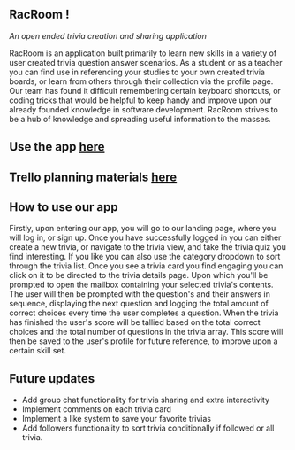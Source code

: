 ## RacRoom !
_An open ended trivia creation and sharing application_

RacRoom is an application built primarily to learn new skills in a variety of user created trivia question answer scenarios. As a student or as a teacher you can find use in referencing your studies to your own created trivia boards, or learn from others through their collection via the profile page. Our team has found it difficult remembering certain keyboard shortcuts, or coding tricks that would be helpful to keep handy and improve upon our already founded knowledge in software development. RacRoom strives to be a hub of knowledge and spreading useful information to the masses.

## Use the app [here](https://racroom.netlify.app/)
## Trello planning materials [here](https://trello.com/b/1ROgL0md/racroom)

## How to use our app
Firstly, upon entering our app, you will go to our landing page, where you will log in, or sign up. Once you have successfully logged in you can either create a new trivia, or navigate to the trivia view, and take the trivia quiz you find interesting. If you like you can also use the category dropdown to sort through the trivia list. Once you see a trivia card you find engaging you can click on it to be directed to the trivia details page. Upon which you'll be prompted to open the mailbox containing your selected trivia's contents. The user will then be prompted with the question's and their answers in sequence, displaying the next question and logging the total amount of correct choices every time the user completes a question. When the trivia has finished the user's score will be tallied based on the total correct choices and the total number of questions in the trivia array. This score will then be saved to the user's profile for future reference, to improve upon a certain skill set.

## Future updates

- Add group chat functionality for trivia sharing and extra interactivity
- Implement comments on each trivia card
- Implement a like system to save your favorite trivias
- Add followers functionality to sort trivia conditionally if followed or all trivia.
